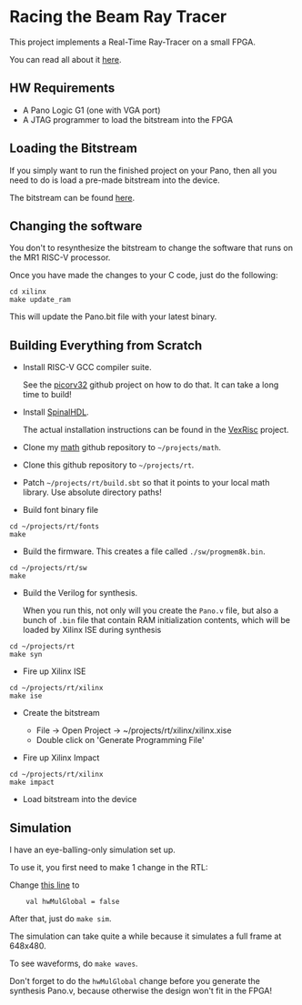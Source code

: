 
# Racing the Beam Ray Tracer

This project implements a Real-Time Ray-Tracer on a small FPGA.

You can read all about it [here](https://tomverbeure.github.io/rtl/2018/11/26/Racing-the-Beam-Ray-Tracer.html).

## HW Requirements

* A Pano Logic G1 (one with VGA port)
* A JTAG programmer to load the bitstream into the FPGA

## Loading the Bitstream

If you simply want to run the finished project on your Pano, then all you need to
do is load a pre-made bitstream into the device.

The bitstream can be found [here](./xilinx/Pano.bit).

## Changing the software

You don't to resynthesize the bitstream to change the software that runs on the MR1 RISC-V processor.

Once you have made the changes to your C code, just do the following:

```
cd xilinx
make update_ram
```

This will update the Pano.bit file with your latest binary.

## Building Everything from Scratch

* Install RISC-V GCC compiler suite.

    See the [picorv32](https://github.com/cliffordwolf/picorv32) github project on how to do that.
    It can take a long time to build!

* Install [SpinalHDL](https://github.com/SpinalHDL/SpinalHDL).

    The actual installation instructions can be found in the [VexRisc]( https://github.com/SpinalHDL/VexRiscv#dependencies)
    project.

* Clone my [math](https://github.com/tomverbeure/math) github repository to `~/projects/math`.


* Clone this github repository to `~/projects/rt`.

* Patch `~/projects/rt/build.sbt` so that it points to your local math library. Use absolute directory paths!

* Build font binary file

```
cd ~/projects/rt/fonts
make
```

* Build the firmware. This creates a file called `./sw/progmem8k.bin`.

```
cd ~/projects/rt/sw
make
```

* Build the Verilog for synthesis.

    When you run this, not only will you create the `Pano.v` file, but also a bunch of
    `.bin` file that contain RAM initialization contents, which will be loaded by
    Xilinx ISE during synthesis

```
cd ~/projects/rt
make syn
```

* Fire up Xilinx ISE

```
cd ~/projects/rt/xilinx
make ise
```

* Create the bitstream

    * File -> Open Project -> ~/projects/rt/xilinx/xilinx.xise
    * Double click on 'Generate Programming File'


* Fire up Xilinx Impact

```
cd ~/projects/rt/xilinx
make impact
```

* Load bitstream into the device

    <To be done>

## Simulation

I have an eye-balling-only simulation set up.

To use it, you first need to make 1 change in the RTL:

Change [this line](https://github.com/tomverbeure/rt/blob/23d486e72243ae706c7d2630ca06af3c1aecb0c1/src/main/scala/rt/RT.scala#L52) to
```
    val hwMulGlobal = false
```

After that, just do `make sim`.

The simulation can take quite a while because it simulates a full frame at 648x480.

To see waveforms, do `make waves`.

Don't forget to do the `hwMulGlobal` change before you generate the synthesis Pano.v, because otherwise the design won't fit in the FPGA!

